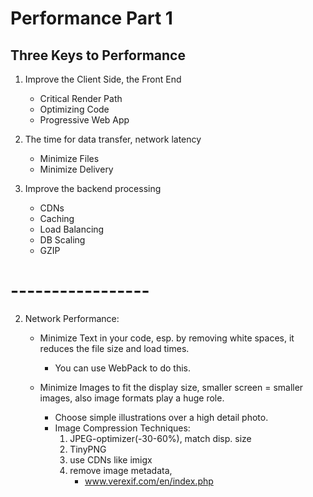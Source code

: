 
# Performance Part 1

## Three Keys to Performance

1. Improve the Client Side, the Front End
    - Critical Render Path
    - Optimizing Code
    - Progressive Web App

2. The time for data transfer, network latency
    - Minimize Files
    - Minimize Delivery

3. Improve the backend processing
    - CDNs
    - Caching
    - Load Balancing
    - DB Scaling
    - GZIP

# -----------------

2. Network Performance:
    - Minimize Text in your code, esp. by removing white spaces,
        it reduces the file size and load times.
        - You can use WebPack to do this.

    - Minimize Images to fit the display size, 
        smaller screen = smaller images,
        also image formats play a huge role.
        - Choose simple illustrations over a high detail photo.
        - Image Compression Techniques:
            1. JPEG-optimizer(-30-60%), match disp. size
            2. TinyPNG
            3. use CDNs like imigx
            4. remove image metadata,
                - www.verexif.com/en/index.php

    